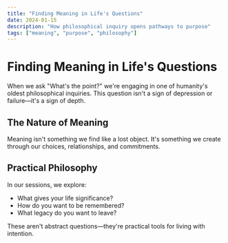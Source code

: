 ```yaml
---
title: "Finding Meaning in Life's Questions"
date: 2024-01-15
description: "How philosophical inquiry opens pathways to purpose"
tags: ["meaning", "purpose", "philosophy"]
---
```


# Finding Meaning in Life's Questions

When we ask "What's the point?" we're engaging in one of humanity's oldest philosophical inquiries. This question isn't a sign of depression or failure—it's a sign of depth.

## The Nature of Meaning

Meaning isn't something we find like a lost object. It's something we create through our choices, relationships, and commitments.

## Practical Philosophy

In our sessions, we explore:

* What gives your life significance?
* How do you want to be remembered?
* What legacy do you want to leave?

These aren't abstract questions—they're practical tools for living with intention.
